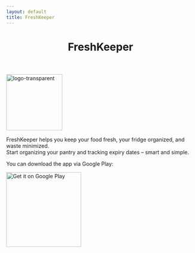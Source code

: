 ```yaml
---
layout: default
title: FreshKeeper
---
```


<header class="post-header">
    <h1 class="post-title">FreshKeeper</h1>
</header>

<div align="left" style="margin-bottom: 16px;">
    <a href="https://play.google.com/store/apps/details?id=com.freshkeeper">
      <img src="https://github.com/user-attachments/assets/04b829bc-c29d-4739-9c5d-530c13aecd26" width="150" height="150" alt="logo-transparent" />
    </a>
</div>

FreshKeeper helps you keep your food fresh, your fridge organized, and waste minimized.  
Start organizing your pantry and tracking expiry dates – smart and simple.

You can download the app via Google Play:
<p align="left">
  <a href="https://play.google.com/store/apps/details?id=com.freshkeeper">
    <img src="https://upload.wikimedia.org/wikipedia/commons/thumb/7/78/Google_Play_Store_badge_EN.svg/2560px-Google_Play_Store_badge_EN.svg.png" width="200" alt="Get it on Google Play" />
  </a>
</p>
